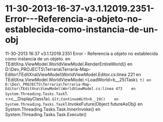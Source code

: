 11-30-2013-16-37-v3.1.12019.2351-Error---Referencia-a-objeto-no-establecida-como-instancia-de-un-obj
====================================================================================================

11-30-2013 16:37 v3.1.12019.2351 Error - Referencia a objeto no establecida como instancia de un objeto.    en TEditXna.ViewModel.WorldViewModel.RenderEntireWorld() en D:\Dev\_PROJECTS\Terraria\Terraria-Map-Editor\TEditXna\ViewModel\WorldViewModel.Editor.cs:línea 221    en TEditXna.ViewModel.WorldViewModel.&lt;LoadWorld>b__25(Task`1 t) en D:\Dev\_PROJECTS\Terraria\Terraria-Map-Editor\TEditXna\ViewModel\WorldViewModel.cs:línea 473    en System.Threading.Tasks.Task`1.&lt;>c__DisplayClass1a`1.&lt;ContinueWith>b__19()    en System.Threading.Tasks.Task`1.InvokeFuture(Object futureAsObj)    en System.Threading.Tasks.Task.InnerInvoke()    en System.Threading.Tasks.Task.Execute() 
